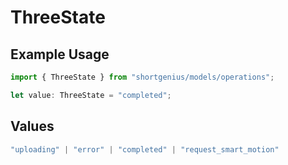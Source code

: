 # ThreeState

## Example Usage

```typescript
import { ThreeState } from "shortgenius/models/operations";

let value: ThreeState = "completed";
```

## Values

```typescript
"uploading" | "error" | "completed" | "request_smart_motion"
```